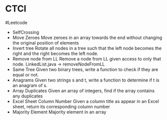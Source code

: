 # CTCI

#Leetcode
- SelfCrossing
- Move Zeroes
  Move zeroes in an array towards the end without changing the original position of elements
- Invert tree
  Rotate all nodes in a tree such that the left node becomes the right and the right becomes the left node.
- Remove node from LL
  Remove a node from LL given access to only that node. LinkedList.java -> removeNodeFromLL
- Same Tree
  Given two binary trees, write a function to check if they are equal or not.
- Anagrams
  Given two strings s and t, write a function to determine if t is an anagram of s.
- Array Duplicates
  Given an array of integers, find if the array contains any duplicates
- Excel Sheet Column Number
  Given a column title as appear in an Excel sheet, return its corresponding column number
- Majority Element
  Majority element in an array